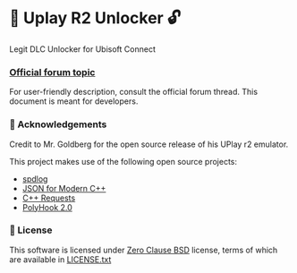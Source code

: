 ﻿# 🐨 Uplay R2 Unlocker 🔓 

Legit DLC Unlocker for Ubisoft Connect

### [Official forum topic]
For user-friendly description, consult the official forum thread. This document is meant for developers.

[Official forum topic]: https://cs.rin.ru/forum/viewtopic.php?f=10&t=111874

### 👋 Acknowledgements
Credit to Mr. Goldberg for the open source release of his UPlay r2 emulator.

This project makes use of the following open source projects:

- [spdlog](https://github.com/gabime/spdlog)
- [JSON for Modern C++](https://github.com/nlohmann/json)
- [C++ Requests](https://github.com/libcpr/cpr)
- [PolyHook 2.0](https://github.com/stevemk14ebr/PolyHook_2_0)

### 📄 License
This software is licensed under [Zero Clause BSD] license, terms of which are available in [LICENSE.txt]

[Zero Clause BSD]: https://choosealicense.com/licenses/0bsd/

[LICENSE.txt]: ./LICENSE.txt
